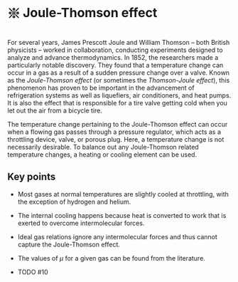 # 𑗕 Joule-Thomson effect

For several years, James Prescott Joule and William Thomson – both British physicists – worked in collaboration, conducting experiments designed to analyze and advance thermodynamics. In 1852, the researchers made a particularly notable discovery. They found that a temperature change can occur in a gas as a result of a sudden pressure change over a valve. Known as the *Joule-Thomson effect* (or sometimes the *Thomson-Joule effect*), this phenomenon has proven to be important in the advancement of refrigeration systems as well as liquefiers, air conditioners, and heat pumps. It is also the effect that is responsible for a tire valve getting cold when you let out the air from a bicycle tire.

The temperature change pertaining to the Joule-Thomson effect can occur when a flowing gas passes through a pressure regulator, which acts as a throttling device, valve, or porous plug. Here, a temperature change is not necessarily desirable. To balance out any Joule-Thomson related temperature changes, a heating or cooling element can be used.

## Key points

- Most gases at normal temperatures are slightly cooled at throttling, with the exception of hydrogen and helium.
- The internal cooling happens because heat is converted to work that is exerted to overcome intermolecular forces.
- Ideal gas relations ignore any intermolecular forces and thus cannot capture the Joule-Thomson effect.
- The values of $\mu$ for a given gas can be found from the literature.

- TODO #10
